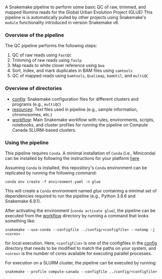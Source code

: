 A Snakemake pipeline to perform some basic QC of raw, trimmed, and mapped Illumina reads for the Global Urban Evolution Project (GLUE)
This pipeline is is automatically pulled by other projects using Snakemake's `module` functionality introduced in version Snakemake v6.

### Overview of the pipeline

The QC pipeline performs the following steps:

1. QC of raw reads using `FastQC`
2. Trimming of raw reads using `fastp`
3. Map reads to white clover reference using `bwa`
4. Sort, index, and mark duplicates in BAM files using `samtools`
5. QC of mapped reads using `bamtools`, `Qualimap`, `bamUtil`, and `multiQC`

### Overview of directories

- [config](./config): Snakemake configuration files for different clusters and programs (e.g., `multiQC`)
- [resources](./resources): Text files used in pipeline (e.g., sample information, chromosomes, etc.)
- [workflow](./workflow): Main Snakemake workflow with rules, environments, scripts, notebooks, and cluster profiles for running the pipeline on Compute Canada SLURM-based clusters.

### Using the pipeline

This pipeline requires `Conda`. A minimal installation of `Conda` (i.e., Miniconda) can be installed by following the instructions for your platform [here](https://docs.conda.io/projects/conda/en/latest/user-guide/install/index.html)

Assuming `Conda` is installed, this repository's `Conda` environment can be replicated by running the following command:

`conda env create -f environment.yaml -n glue`

This will create a `Conda` environment named _glue_ containing a minimal set of dependencies required to run the pipeline (e.g., Python 3.8.6 and Snakemake 6.9.1).

After activating the environment (`conda activate glue`), the pipeline can be executed from the [workflow](./workflow) directory by running a command that looks something like:

`snakemake --use-conda --configfile ../config/<configfile> --notemp -j <cores>`

for local execution. Here, `<configfile>` is one of the configfiles in the [config](./config) directory that needs to be modified to match the paths on your system, and `<cores>` is the number of cores available for executing parallel processes. 

For execution on a SLURM cluster, the pipeline can be executed by running:

`snakemake --profile compute-canada --configfile ../config/<configfile>`
